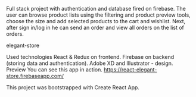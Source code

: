 Full stack project with authentication and database fired on firebase. The user can browse product lists using the filtering and product preview tools, choose the size and add selected products to the cart and wishlist. Next, after sign in/log in he can send an order and view all orders on the list of orders.

elegant-store

Used technologies
React & Redux on frontend.
Firebase on backend (storing data and authentication).
Adobe XD and Illustrator - design.
Preview
You can see this app in action. https://react-elegant-store.firebaseapp.com/

This project was bootstrapped with Create React App.

